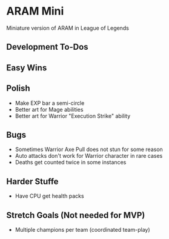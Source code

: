 # ARAM Mini

Miniature version of ARAM in League of Legends

## Development To-Dos

## Easy Wins

## Polish

- Make EXP bar a semi-circle
- Better art for Mage abilities
- Better art for Warrior "Execution Strike" ability

## Bugs

- Sometimes Warrior Axe Pull does not stun for some reason
- Auto attacks don't work for Warrior character in rare cases
- Deaths get counted twice in some instances

## Harder Stuffe

- Have CPU get health packs

## Stretch Goals (Not needed for MVP)

- Multiple champions per team (coordinated team-play)
